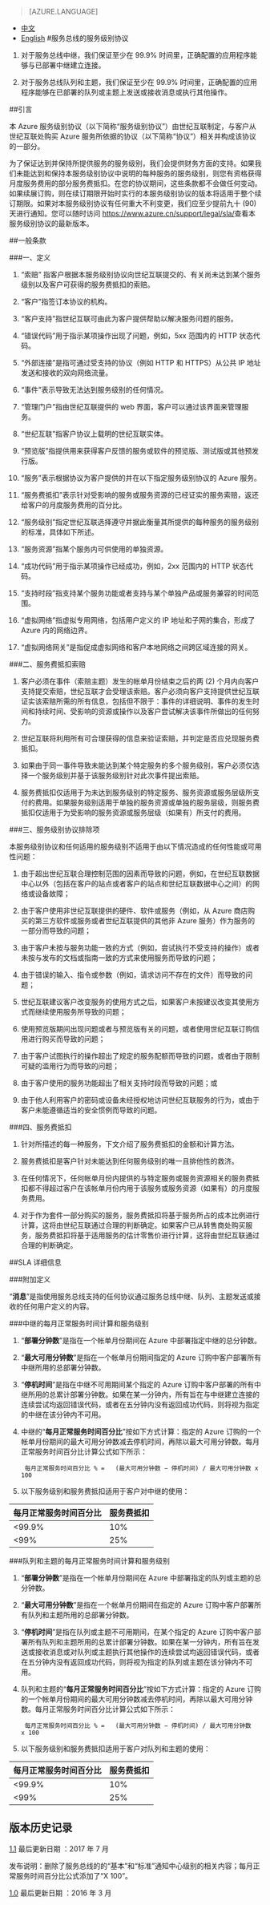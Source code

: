 <properties
	pageTitle="服务总线的服务级别协议 | Azure"
    description="服务总线的服务级别协议"
    services=""
    documentationCenter=""
    authors=""
    manager=""
    editor=""
    tags=""/>

<tags ms.service="legal" ms.date="07/2017" wacn.date="07/2017" wacn.lang="cn"/>

> [AZURE.LANGUAGE]
- [中文](/support/sla/messaging/)
- [English](/support/sla/messaging-en/)
#服务总线的服务级别协议

1. 对于服务总线中继，我们保证至少在 99.9% 时间里，正确配置的应用程序能够与已部署中继建立连接。

2. 对于服务总线队列和主题，我们保证至少在 99.9% 时间里，正确配置的应用程序能够在已部署的队列或主题上发送或接收消息或执行其他操作。


##引言
 

本 Azure 服务级别协议（以下简称“服务级别协议”）由世纪互联制定，与客户从世纪互联处购买 Azure 服务所依据的协议（以下简称“协议”）相关并构成该协议的一部分。

为了保证达到并保持所提供服务的服务级别，我们会提供财务方面的支持。如果我们未能达到和保持本服务级别协议中说明的每种服务的服务级别，则您有资格获得月度服务费用的部分服务费抵扣。在您的协议期间，这些条款都不会做任何变动。如果续展订购，则在续订期限开始时实行的本服务级别协议的版本将适用于整个续订期限。如果对本服务级别协议有任何重大不利变更，我们应至少提前九十 (90) 天进行通知。您可以随时访问 <a id="messaging-sla_sla" href="/support/legal/sla/">https://www.azure.cn/support/legal/sla/</a>查看本服务级别协议的最新版本。


##一般条款
 

###一、定义
 
1. “索赔” 指客户根据本服务级别协议向世纪互联提交的、有关尚未达到某个服务级别以及客户可获得的服务费抵扣的索赔。

2. “客户”指签订本协议的机构。

3. “客户支持”指世纪互联可由此为客户提供帮助以解决服务问题的服务。

4. “错误代码”用于指示某项操作出现了问题，例如，5xx 范围内的 HTTP 状态代码。

5. “外部连接”是指可通过受支持的协议（例如 HTTP 和 HTTPS）从公共 IP 地址发送和接收的双向网络流量。

6. “事件”表示导致无法达到服务级别的任何情况。

7. “管理门户”指由世纪互联提供的 web 界面，客户可以通过该界面来管理服务。

8. “世纪互联”指客户协议上载明的世纪互联实体。

9. “预览版”指提供用来获得客户反馈的服务或软件的预览版、测试版或其他预发行版。

10. “服务”表示根据协议为客户提供的并在以下指定服务级别协议的 Azure 服务。

11. “服务费抵扣”表示针对受影响的服务或服务资源的已经证实的服务索赔，返还给客户的月度服务费用的百分比。

12. “服务级别”指定世纪互联选择遵守并据此衡量其所提供的每种服务的服务级别的标准，具体如下所述。

13. “服务资源”指某个服务内可供使用的单独资源。

14. “成功代码”用于指示某项操作已经成功，例如，2xx 范围内的 HTTP 状态代码。

15. “支持时段”指支持某个服务功能或者支持与某个单独产品或服务兼容的时间范围。

16. “虚拟网络”指虚拟专用网络，包括用户定义的 IP 地址和子网的集合，形成了 Azure 内的网络边界。

17. “虚拟网络网关”是指促成虚拟网络和客户本地网络之间跨区域连接的网关。

###二、服务费抵扣索赔

1. 客户必须在事件（索赔主题）发生的帐单月份结束之后的两 (2) 个月内向客户支持提交索赔，世纪互联才会受理该索赔。客户必须向客户支持提供世纪互联证实该索赔所需的所有信息，包括但不限于：事件的详细说明、事件的发生时间和持续时间、受影响的资源或操作以及客户尝试解决该事件所做出的任何努力。

2. 世纪互联将利用所有可合理获得的信息来验证索赔，并判定是否应兑现服务费抵扣。

3. 如果由于同一事件导致未能达到某个特定服务的多个服务级别，客户必须仅选择一个服务级别并基于该服务级别针对此次事件提出索赔。

4. 服务费抵扣仅适用于为未达到服务级别的特定服务、服务资源或服务层级所支付的费用。如果服务级别适用于单独的服务资源或单独的服务层级，则服务费抵扣仅适用于为受影响的服务资源或服务层级（如果有）所支付的费用。

###三、服务级别协议排除项


本服务级别协议和任何适用的服务级别不适用于由以下情况造成的任何性能或可用性问题：

1. 由于超出世纪互联合理控制范围的因素而导致的问题，例如，在世纪互联数据中心以外（包括在客户的站点或者客户的站点和世纪互联数据中心之间）的网络或设备故障；

2. 由于客户使用非世纪互联提供的硬件、软件或服务（例如，从 Azure 商店购买的第三方软件或服务或者世纪互联提供的其他非 Azure 服务）作为服务的一部分而导致的问题；

3. 由于客户未按与服务功能一致的方式（例如，尝试执行不受支持的操作）或者未按与发布的文档或指南一致的方式来使用服务而导致的问题；

4. 由于错误的输入、指令或参数（例如，请求访问不存在的文件）而导致的问题；

5. 世纪互联建议客户改变服务的使用方式之后，如果客户未按建议改变其使用方式而继续使用服务所导致的问题；

6. 使用预览版期间出现问题或者与预览版有关的问题，或者使用世纪互联订购信用进行购买而导致的问题；

7. 由于客户试图执行的操作超出了规定的服务配额而导致的问题，或者由于限制可疑的滥用行为而导致的问题；

8. 由于客户使用的服务功能超出了相关支持时段而导致的问题；或

9. 由于他人利用客户的密码或设备未经授权地访问世纪互联服务的行为，或由于客户未能遵循适当的安全惯例而导致的问题。

###四、服务费抵扣

1. 针对所描述的每一种服务，下文介绍了服务费抵扣的金额和计算方法。

2. 服务费抵扣是客户针对未能达到任何服务级别的唯一且排他性的救济。

3. 在任何情况下，任何帐单月份内提供的与特定服务或服务资源相关的服务费抵扣都不得超过客户在该帐单月份内用于该服务或服务资源（如果有）的月度服务费用。

4. 对于作为套件一部分购买的服务，服务费抵扣将基于服务所占的成本比例进行计算，这将由世纪互联通过合理的判断确定。如果客户已从转售商处购买服务，服务费抵扣将基于适用服务的估计零售价进行计算，这将由世纪互联通过合理的判断确定。


##SLA 详细信息
 

###附加定义

“**消息**”是指使用服务总线支持的任何协议通过服务总线中继、队列、主题发送或接收的任何用户定义的内容。

###中继的每月正常服务时间计算和服务级别
1. “**部署分钟数**”是指在一个帐单月份期间在 Azure 中部署指定中继的总分钟数。

2. “**最大可用分钟数**”是指在一个帐单月份期间指定的 Azure 订购中客户部署所有中继所用的总部署分钟数。

3. “**停机时间**”是指在中继不可用期间某个指定的 Azure 订购中客户部署的所有中继所用的总累计部署分钟数。如果在某一分钟内，所有旨在与中继建立连接的连续尝试均返回错误代码，或者在五分钟内没有返回成功代码，则将视为指定的中继在该分钟内不可用。

4. 中继的“**每月正常服务时间百分比**”按如下方式计算：指定的 Azure 订购的一个帐单月份期间的最大可用分钟数减去停机时间，再除以最大可用分钟数。每月正常服务时间百分比计算公式如下所示：

		每月正常服务时间百分比 % =   (最大可用分钟数 − 停机时间) / 最大可用分钟数 x 100 

5. 以下服务级别和服务费抵扣适用于客户对中继的使用：

每月正常服务时间百分比 | 服务费抵扣  
---|---  
<99.9% | 10%  
<99% | 25% 

###队列和主题的每月正常服务时间计算和服务级别
1. “**部署分钟数**”是指在一个帐单月份期间在 Azure 中部署指定的队列或主题的总分钟数。

2. “**最大可用分钟数**”是指在一个帐单月份期间在指定的 Azure 订购中客户部署所有队列和主题所用的总部署分钟数。

3. “**停机时间**”是指在队列或主题不可用期间，在某个指定的 Azure 订购中客户部署所有队列和主题所用的总累计部署分钟数。如果在某一分钟内，所有旨在发送或接收消息或对队列或主题执行其他操作的连续尝试均返回错误代码，或者在五分钟内没有返回成功代码，则将视为指定的队列或主题在该分钟内不可用。

4. 队列和主题的“**每月正常服务时间百分比**”按如下方式计算：指定的 Azure 订购的一个帐单月份期间的最大可用分钟数减去停机时间，再除以最大可用分钟数。每月正常服务时间百分比计算公式如下所示：

		每月正常服务时间百分比 % =   (最大可用分钟数 − 停机时间) / 最大可用分钟数  x 100

5. 以下服务级别和服务费抵扣适用于客户对队列和主题的使用：

每月正常服务时间百分比 | 服务费抵扣  
---|---  
<99.9% | 10%  
<99% | 25% 

## 版本历史记录

<a id="messaging-sla_messaging-sla" href="/support/sla/messaging/">1.1</a> 最后更新日期 ：2017 年 7 月

发布说明：删除了服务总线的的“基本”和“标准”通知中心级别的相关内容；每月正常服务时间百分比公式添加了“X 100”。

<a id="messaging-sla_messaging-sla-1.0pdf" href="//wacnppe.blob.core.chinacloudapi.cn/marketing-resource/sla/messaging_sla_chinese1.0.pdf">1.0</a> 最后更新日期 ：2016 年 3 月